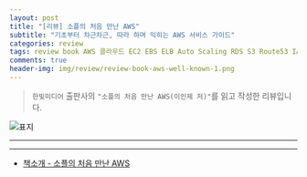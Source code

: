 ```yaml
---  
layout: post  
title: "[리뷰] 소플의 처음 만난 AWS"  
subtitle: "기초부터 차근차근, 따라 하며 익히는 AWS 서비스 가이드"  
categories: review  
tags: review book AWS 클라우드 EC2 EBS ELB Auto Scaling RDS S3 Route53 IAM DynamoDB Lambda SDK CLI 프로젝트   
comments: true  
header-img: img/review/review-book-aws-well-known-1.png
---  
```

  
> `한빛미디어` 출판사의 `"소플의 처음 만난 AWS(이인제 저)"`를 읽고 작성한 리뷰입니다.  

![표지](https://theorydb.github.io/assets/img/review/review-book-aws-well-known-1.png)  

---

>   


---

* [책소개 - 소플의 처음 만난 AWS](https://www.yes24.com/Product/Goods/136882448)
